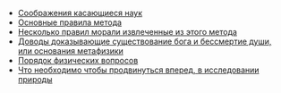 <!-- docs/_sidebar.md -->

<!-- * [Home](/) -->
* [Соображения касающиеся наук](f_part.md)
* [Основные правила метода](second.md)
* [Несколько правил морали извлеченные из этого метода](third.md)
* [Доводы доказывающие существование бога и бессмертие души, или основания метафизики](fouth.md)
* [Порядок физических вопросов](fifth.md)
* [Что необходимо чтобы продвинуться вперед, в исследовании природы](six.md)